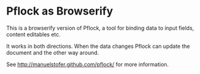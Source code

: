 # Pflock as Browserify

This is a browserify version of Pflock, a tool for binding data to input
fields, content editables etc.

It works in both directions. When the data changes Pflock
can update the document and the other way around.

See http://manuelstofer.github.com/pflock/ for more information.
